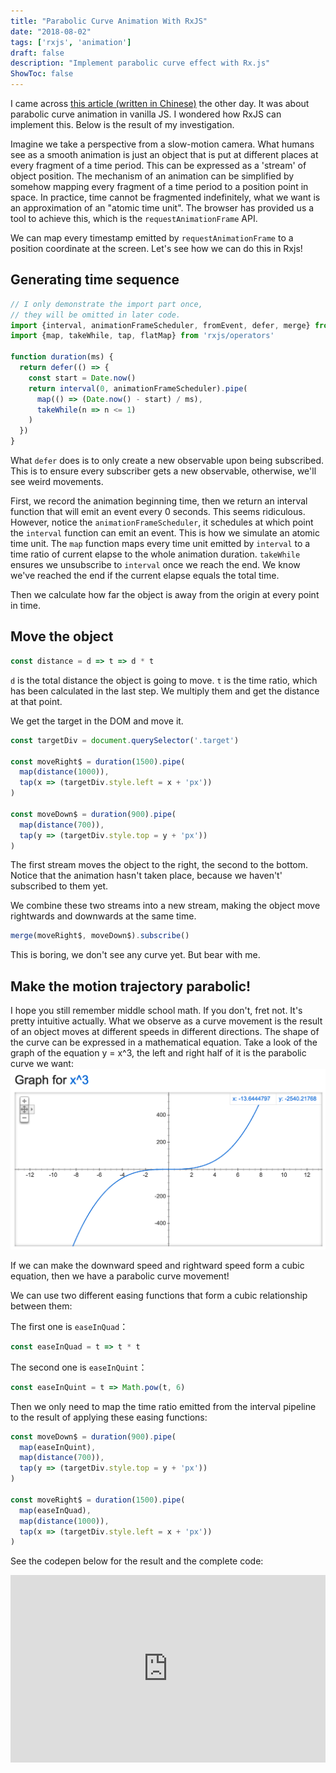 ```yaml
---
title: "Parabolic Curve Animation With RxJS"
date: "2018-08-02"
tags: ['rxjs', 'animation']
draft: false
description: "Implement parabolic curve effect with Rx.js"
ShowToc: false
---
```


I came across [this article (written in Chinese)](https://juejin.im/post/5bb0b7fae51d450e62380ef3) the other day. It was about parabolic curve animation in vanilla JS. I
wondered how RxJS can implement this. Below is the result of my
investigation.

Imagine we take a perspective from a slow-motion camera. What humans see as a
smooth animation is just an object that is put at different places at every
fragment of a time period. This can be expressed as a 'stream' of object
position. The mechanism of an animation can be simplified by somehow mapping
every fragment of a time period to a position point in space. In practice, time
cannot be fragmented indefinitely, what we want is an approximation of an
"atomic time unit". The browser has provided us a tool to achieve this, which is
the `requestAnimationFrame` API.

We can map every timestamp emitted by `requestAnimationFrame` to a position
coordinate at the screen. Let's see how we can do this in Rxjs!

## Generating time sequence

```javascript
// I only demonstrate the import part once,
// they will be omitted in later code.
import {interval, animationFrameScheduler, fromEvent, defer, merge} from 'rxjs'
import {map, takeWhile, tap, flatMap} from 'rxjs/operators'

function duration(ms) {
  return defer(() => {
    const start = Date.now()
    return interval(0, animationFrameScheduler).pipe(
      map(() => (Date.now() - start) / ms),
      takeWhile(n => n <= 1)
    )
  })
}
```

What `defer` does is to only create a new observable upon being subscribed. This
is to ensure every subscriber gets a new observable, otherwise, we'll see weird
movements.

First, we record the animation beginning time, then we return an interval
function that will emit an event every 0 seconds. This seems ridiculous.
However, notice the `animationFrameScheduler`, it schedules at which point the
`interval` function can emit an event. This is how we simulate an atomic time
unit. The `map` function maps every time unit emitted by `interval` to a time
ratio of current elapse to the whole animation duration. `takeWhile` ensures we
unsubscribe to `interval` once we reach the end. We know we've reached the end
if the current elapse equals the total time.

Then we calculate how far the object is away from the origin at every point in
time.

## Move the object

```js
const distance = d => t => d * t
```

`d` is the total distance the object is going to move. `t` is the time ratio,
which has been calculated in the last step. We multiply them and get the
distance at that point.

We get the target in the DOM and move it.

```js
const targetDiv = document.querySelector('.target')

const moveRight$ = duration(1500).pipe(
  map(distance(1000)),
  tap(x => (targetDiv.style.left = x + 'px'))
)

const moveDown$ = duration(900).pipe(
  map(distance(700)),
  tap(y => (targetDiv.style.top = y + 'px'))
)
```

The first stream moves the object to the right, the second to the bottom. Notice
that the animation hasn't taken place, because we haven't' subscribed to them
yet.

We combine these two streams into a new stream, making the object move
rightwards and downwards at the same time.

```js
merge(moveRight$, moveDown$).subscribe()
```

This is boring, we don't see any curve yet. But bear with me.

## Make the motion trajectory parabolic!

I hope you still remember middle school math. If you don't, fret not. It's
pretty intuitive actually. What we observe as a curve movement is the result of
an object moves at different speeds in different directions. The shape of the
curve can be expressed in a mathematical equation. Take a look of the graph of
the equation y = x^3, the left and right half of it is the parabolic curve we
want:
![cubic formula](images/cubic-formula.png)

If we can make the downward speed and rightward speed form a cubic equation,
then we have a parabolic curve movement!

We can use two different easing functions that form a cubic relationship between
them:

The first one is `easeInQuad`：

```js
const easeInQuad = t => t * t
```

The second one is `easeInQuint`：

```js
const easeInQuint = t => Math.pow(t, 6)
```

Then we only need to map the time ratio emitted from the interval pipeline to
the result of applying these easing functions:

```javascript
const moveDown$ = duration(900).pipe(
  map(easeInQuint),
  map(distance(700)),
  tap(y => (targetDiv.style.top = y + 'px'))
)

const moveRight$ = duration(1500).pipe(
  map(easeInQuad),
  map(distance(1000)),
  tap(x => (targetDiv.style.left = x + 'px'))
)
```

See the codepen below for the result and the complete code:

<iframe
  height="300"
  style="width: 100%"
  scrolling="no"
  title="Rx .js parabola animation"
  src="https://codepen.io/leihuang/embed/OBVBjb?default-tab=html%2Cresult"
  frameBorder="no"
  loading="lazy"
  allowtransparency="true"
  allowFullScreen="true"
>
  See the Pen{' '}
  <a href="https://codepen.io/leihuang/pen/OBVBjb">Rx .js parabola animation</a>{' '}
  by Lei (<a href="https://codepen.io/leihuang">@leihuang</a>) on{' '}
  <a href="https://codepen.io">CodePen</a>.
</iframe>
